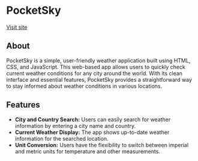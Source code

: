 # PocketSky
[Visit site](https://main--brilliant-klepon-275efd.netlify.app/)

## About
PocketSky is a simple, user-friendly weather application built using HTML, CSS, and JavaScript. This web-based app allows users to quickly check current weather conditions for any city around the world. With its clean interface and essential features, PocketSky provides a straightforward way to stay informed about weather conditions in various locations.

## Features
- **City and Country Search:** Users can easily search for weather information by entering a city name and country.
- **Current Weather Display:** The app shows up-to-date weather information for the searched location.
- **Unit Conversion:** Users have the flexibility to switch between imperial and metric units for temperature and other measurements.

